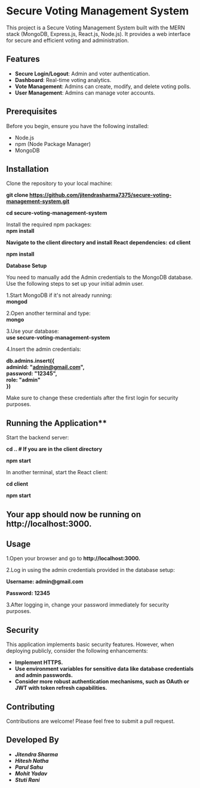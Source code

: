 # Secure Voting Management System

This project is a Secure Voting Management System built with the MERN stack (MongoDB, Express.js, React.js, Node.js). It provides a web interface for secure and efficient voting and administration.

## Features

- **Secure Login/Logout**: Admin and voter authentication.
- **Dashboard**: Real-time voting analytics.
- **Vote Management**: Admins can create, modify, and delete voting polls.
- **User Management**: Admins can manage voter accounts.

## Prerequisites

Before you begin, ensure you have the following installed:
- Node.js
- npm (Node Package Manager)
- MongoDB

## Installation

Clone the repository to your local machine:

__git clone https://github.com/jitendrasharma7375/secure-voting-management-system.git__ <br>

__cd secure-voting-management-system__ <br>

Install the required npm packages:<br>
__npm install__ 

**Navigate to the client directory and install React dependencies:**
__cd client__<br>

__npm install__

**Database Setup**

You need to manually add the Admin credentials to the MongoDB database. Use the following steps to set up your initial admin user.

1.Start MongoDB if it's not already running: <br>
  __mongod__

2.Open another terminal and type: <br>
  __mongo__

3.Use your database: <br>
**use secure-voting-management-system**

4.Insert the admin credentials: <br>

**db.admins.insert({ <br>
     adminId: "admin@gmail.com", <br>
     password: "12345", <br>
     role: "admin" <br>
 })** <br>

Make sure to change these credentials after the first login for security purposes.

## Running the Application**

Start the backend server:

 __cd ..  # If you are in the client directory__
 
 __npm start__

In another terminal, start the React client:

__cd client__

__npm start__

## Your app should now be running on http://localhost:3000.

## Usage
1.Open your browser and go to **http://localhost:3000.**

2.Log in using the admin credentials provided in the database setup:

__Username: admin@gmail.com__

__Password: 12345__

3.After logging in, change your password immediately for security purposes.

## Security

This application implements basic security features. However, when deploying publicly, consider the following enhancements:

- __Implement HTTPS.__
- __Use environment variables for sensitive data like database credentials and admin passwords.__
- __Consider more robust authentication mechanisms, such as OAuth or JWT with token refresh capabilities.__


## Contributing
Contributions are welcome! Please feel free to submit a pull request.

## Developed By
- __*Jitendra Sharma*__
- __*Hitesh Natha*__
- __*Parul Sahu*__
- __*Mohit Yadav*__
- __*Stuti Rani*__







